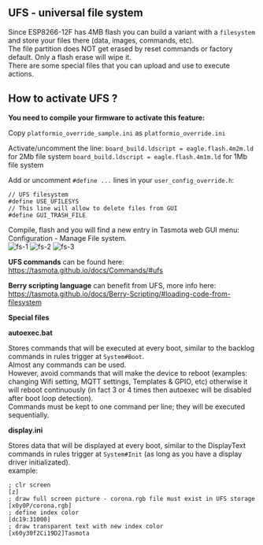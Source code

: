 ## UFS - universal file system

Since ESP8266-12F has 4MB flash you can build a variant with a `filesystem` and store your files there (data, images, commands, etc).<br>
The file partition does NOT get erased by reset commands or factory default. Only a flash erase will wipe it.<br>
There are some special files that you can upload and use to execute actions.

## How to activate UFS ?

**You need to compile your firmware to activate this feature:**

Copy `platformio_override_sample.ini` as `platformio_override.ini`

Activate/uncomment the line:
`board_build.ldscript = eagle.flash.4m2m.ld` for 2Mb file system
`board_build.ldscript = eagle.flash.4m1m.ld` for 1Mb file system

Add or uncomment `#define ...` lines in your `user_config_override.h`:
```
// UFS filesystem
#define USE_UFILESYS
// This line will allow to delete files from GUI
#define GUI_TRASH_FILE
```
Compile, flash and you will find a new entry in Tasmota web GUI menu:<br>
Configuration - Manage File system.<br>
![fs-1](https://user-images.githubusercontent.com/18531150/113911368-31da8000-97da-11eb-8f57-b08f371bdfd3.jpg)
![fs-2](https://user-images.githubusercontent.com/18531150/113911396-3868f780-97da-11eb-8726-d720180e013c.jpg)
![fs-3](https://user-images.githubusercontent.com/18531150/113980065-58ce9b80-9846-11eb-9f4b-a1c6b199e8fb.jpg)

**UFS commands** can be found here:<br>
https://tasmota.github.io/docs/Commands/#ufs

**Berry scripting language** can benefit from UFS,
more info here:<br>
https://tasmota.github.io/docs/Berry-Scripting/#loading-code-from-filesystem

**Special files**

**autoexec.bat**

Stores commands that will be executed at every boot, similar to the backlog commands in rules trigger at `System#Boot`.<br>
Almost any commands can be used.<br>
However, avoid commands that will make the device to reboot (examples: changing Wifi setting, MQTT settings, Templates & GPIO, etc)
otherwise it will reboot continuously (in fact 3 or 4 times then autoexec will be disabled after boot loop detection).<br>
Commands must be kept to one command per line; they will be executed sequentially.

**display.ini**

Stores data that will be displayed at every boot, similar to the DisplayText commands in rules trigger at `System#Init` (as long as you have a display driver initializated).<br>
example:
```
; clr screen
[z]
; draw full screen picture - corona.rgb file must exist in UFS storage
[x0y0P/corona.rgb]
; define index color
[dc19:31000]
; draw transparent text with new index color
[x60y30f2Ci19D2]Tasmota
```

